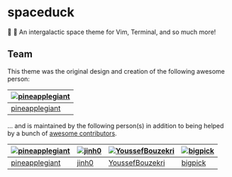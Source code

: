 # spaceduck
🚀  🦆  An intergalactic space theme for Vim, Terminal, and so much more!


## Team
This theme was the original design and creation of the following awesome person:

| [![pineapplegiant](https://avatars.githubusercontent.com/u/32819563?v=4&s=210)](https://github.com/pineapplegiant) |
| --- |
| [pineapplegiant](https://github.com/pineapplegiant) |

... and is maintained by the following person(s) in addition to being helped by a bunch of [awesome contributors](https://github.com/spaceduck-theme/spaceduck/graphs/contributors).

| [![pineapplegiant](https://avatars.githubusercontent.com/u/32819563?v=4&s=70)](https://github.com/pineapplegiant) | [![jinh0](https://avatars.githubusercontent.com/u/40512164?v=4&s=70)](https://github.com/jinh0) | [![YoussefBouzekri](https://avatars.githubusercontent.com/u/77839865?v=4&s=70)](https://github.com/YoussefBouzekri) | [![bigpick](https://avatars1.githubusercontent.com/u/9803299?v=4&s=70)](https://github.com/bigpick) |
| --- | --- | --- | --- |
| [pineapplegiant](https://github.com/pineapplegiant) | [jinh0](https://github.com/jinh0) | [YoussefBouzekri](https://github.com/YoussefBouzekri) | [bigpick](https://github.com/bigpick) |
